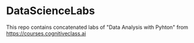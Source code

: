 # DataScienceLabs

This repo contains concatenated labs of "Data Analysis with Pyhton" from https://courses.cognitiveclass.ai
